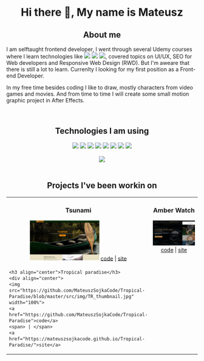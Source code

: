 <h1 align="center">Hi there 👋, My name is Mateusz</h1>

<h2 align="center">About me</h2>
<p>I am selftaught frontend developer, I went through several Udemy courses where I learn technologies like <img src="https://img.shields.io/badge/HTML5-E34F26?logo=html5&logoColor=white" />
<img src="https://img.shields.io/badge/-css3-1572B6?&logo=css3&logoColor=white" />
<img src="https://img.shields.io/badge/-javascript-F7DF1E?&logo=javascript&logoColor=black" />, covered topics on UI/UX, SEO for Web developers and Responsive Web Design (RWD). But I'm aweare that there is still a lot to learn. Currenlty I looking for my first position as a Front-end Developer. <br>
  
In my free time besides coding I like to draw, mostly characters from video games and movies. And from time to time I will create some small motion graphic project in After Effects.  
  
<br>  

<div align="center">  
<h2 align="center">Technologies I am using</h2>  

<img src="https://img.shields.io/badge/HTML5-E34F26?style=for-the-badge&logo=html5&logoColor=white" />
<img src="https://img.shields.io/badge/-css3-1572B6?&style=for-the-badge&logo=css3&logoColor=white" />
<img src="https://img.shields.io/badge/-javascript-F7DF1E?&style=for-the-badge&logo=javascript&logoColor=black" />
  
<img src="https://img.shields.io/badge/Sass-CC6699?style=for-the-badge&logo=sass&logoColor=white" />  
<img src="https://img.shields.io/badge/Bootstrap-5a23c8?style=for-the-badge&logo=sass&logoColor=white" />
  
<img src="https://img.shields.io/badge/-VSCode-007ACC?&style=for-the-badge&logo=visual-studio-code&logoColor=white" />
<img src="https://img.shields.io/badge/-Git-F05032?&style=for-the-badge&logo=git&logoColor=white" /> 
<img src="https://img.shields.io/badge/github-%23121011.svg?style=for-the-badge&logo=github&logoColor=white" />

</div>

<br>
<div align="center">
  <img src="https://github-readme-stats.vercel.app/api/top-langs/?username=MateuszSojkaCode&layout=compact&theme=radical" width="50%"/>
 </div>
 
 <br>
 
 <h2 align="center">Projects I've been workin on</h2>
 <table><tr><td valign="top" width="50%">  
  
  <h3 align="center">Tsunami</h3>
  <div align="center">
    <img src="https://github.com/MateuszSojkaCode/TsunamiProject/blob/master/src/img/Tsunami%20Thumnail.png" width="50%">
    <a href="https://github.com/MateuszSojkaCode/Tsunami">code</a>
    <span> | </span>
    <a href="https://mateuszsojkacode.github.io/TsunamiProject/">site</a>
  </div>   
  
 </td><td valign="top" width="50%">  
    
  <h3 align="center">Amber Watch</h3>
  <div align="center">
    <img src="https://github.com/MateuszSojkaCode/AmberWatch/blob/master/src/img/AmberWatch-ThumNail.jpg" width="100%">
    <a href="https://github.com/MateuszSojkaCode/AmberWatch">code</a>
    <span> | </span>
    <a href="https://mateuszsojkacode.github.io/AmberWatch/">site</a>
  </div>  
   
 </tr></tr> 
 
 </td><td valign="top" width="50%">      
  
    <h3 align="center">Tropical paradise</h3>
    <div align="center">
    <img src="https://github.com/MateuszSojkaCode/Tropical-Paradise/blob/master/src/img/TR_thumbnail.jpg" width="100%">
    <a href="https://github.com/MateuszSojkaCode/Tropical-Paradise">code</a>
    <span> | </span>
    <a href="https://mateuszsojkacode.github.io/Tropical-Paradise/">site</a>
    
  </div> 
   
 </tr></tr> 
 
 </table> 
 
 </div>
<!--
**MateuszSojkaCode/MateuszSojkaCode** is a ✨ _special_ ✨ repository because its `README.md` (this file) appears on your GitHub profile.

Here are some ideas to get you started:

- 🔭 I’m currently working on ...
- 🌱 I’m currently learning ...
- 👯 I’m looking to collaborate on ...
- 🤔 I’m looking for help with ...
- 💬 Ask me about ...
- 📫 How to reach me: ...
- 😄 Pronouns: ...
- ⚡ Fun fact: ...
-->
